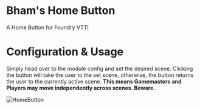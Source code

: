 # Bham's Home Button
A Home Button for Foundry VTT!

# Configuration & Usage
Simply head over to the module config and set the desired scene. 
Clicking the button will take the user to the set scene, otherwise, the button returns the user to the currently active scene. **This means Gamemasters and Players may move independently across scenes. Beware.**

![HomeButton](https://user-images.githubusercontent.com/105685328/234168464-5cf1619e-e255-4db3-a22c-b93e2e5f10eb.gif)
